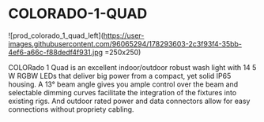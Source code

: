 # COLORADO-1-QUAD




![prod_colorado_1_quad_left](https://user-images.githubusercontent.com/96065294/178293603-2c3f93f4-35bb-4ef6-a66c-f88dedf4f931.jpg =250x250)


COLORado 1 Quad is an excellent indoor/outdoor robust wash light with 14 5 W RGBW LEDs that deliver big power from a compact, yet solid IP65 housing. A 13° beam angle gives you ample control over the beam and selectable dimming curves facilitate the integration of the fixtures into existing rigs.  And outdoor rated power and data connectors allow for easy connections without propriety cabling.
